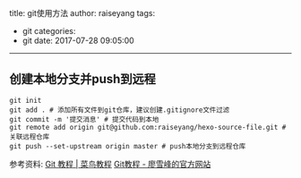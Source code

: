 title: git使用方法
author: raiseyang
tags:
  - git
categories:
  - git
date: 2017-07-28 09:05:00
---
## 创建本地分支并push到远程
```
git init
git add . # 添加所有文件到git仓库，建议创建.gitignore文件过滤
git commit -m '提交消息' # 提交代码到本地
git remote add origin git@github.com:raiseyang/hexo-source-file.git # 关联远程仓库
git push --set-upstream origin master # push本地分支到远程仓库
```

参考资料:
[Git 教程 | 菜鸟教程](http://www.runoob.com/git/git-tutorial.html)
[Git教程 - 廖雪峰的官方网站](https://www.liaoxuefeng.com/wiki/0013739516305929606dd18361248578c67b8067c8c017b000)